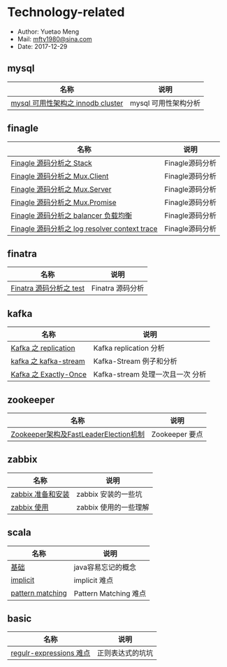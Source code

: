 # Technology-related

- Author: Yuetao Meng
- Mail: mfty1980@sina.com
- Date: 2017-12-29



## mysql

名称        | 说明
------     | ---------
[mysql 可用性架构之 innodb cluster ](mysql/mysql-innodb-cluster.md)  | mysql 可用性架构分析





## finagle

名称        | 说明
------     | ---------
[Finagle 源码分析之 Stack ](finagle/01-finagle-stack.md)  | Finagle源码分析
[Finagle 源码分析之 Mux.Client ](finagle/02-finagle-client.md)  | Finagle源码分析
[Finagle 源码分析之 Mux.Server ](finagle/03-finagle-server.md)  | Finagle源码分析
[Finagle 源码分析之 Mux.Promise ](finagle/04-finagle-promise.md)  | Finagle源码分析
[Finagle 源码分析之 balancer 负载均衡 ](finagle/05-finagle-balancer.md)  | Finagle源码分析
[Finagle 源码分析之 log resolver context trace ](finagle/06-finagle-trace-log-resolver-context.md)  | Finagle源码分析


## finatra

名称        | 说明
------     | ---------
[Finatra 源码分析之 test ](finatra/02-finatra-test.md)  | Finatra 源码分析


## kafka

名称        | 说明
------     | ---------
[Kafka 之 replication](kafka/kafka-replication.md)  | Kafka replication 分析
[kafka 之 kafka-stream ](kafka/kafka-stream.md)  | Kafka-Stream 例子和分析
[Kafka 之 Exactly-Once](kafka/kafka-stream-Exactly-Once.md)  | Kafka-stream 处理一次且一次 分析



## zookeeper

名称        | 说明
------     | ---------
[Zookeeper架构及FastLeaderElection机制](zookeeper/zookeeper.md)  | Zookeeper 要点


## zabbix

名称        | 说明
------     | ---------
[zabbix 准备和安装](zabbix/zabbix.md)  | zabbix 安装的一些坑
[zabbix 使用](zabbix/zabbix-use.md)  | zabbix 使用的一些理解


## scala

名称        | 说明
------     | ---------
[基础](scala/basic.md)  | java容易忘记的概念
[implicit](scala/Implicit.md)  | implicit 难点
[pattern matching](scala/PatternMatching.md)  | Pattern Matching 难点


## basic
名称        | 说明
------     | ---------
[regulr-expressions 难点](others/regular-expressions.md)  | 正则表达式的坑坑
